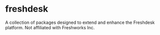 # freshdesk
A collection of packages designed to extend and enhance the Freshdesk platform. Not affiliated with Freshworks Inc.
